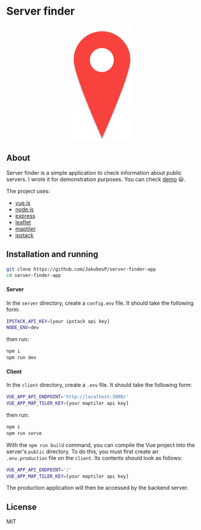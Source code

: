 # Server finder 

<p align="center">
  <img src="https://github.com/JakubesP/server-finder-app/blob/main/logo.png?raw=true">
</p>

## About

Server finder is a simple application to check information about public servers. I wrote it for demonstration purposes. You can check [demo] :smiley:. 

The project uses:
- [vue.js] 
- [node.js]
- [express]
- [leaflet]
- [maptiler]
- [ipstack]

## Installation and running

```sh
git clone https://github.com/JakubesP/server-finder-app
cd server-finder-app
```
#### Server
In the `server` directory, create a `config.env` file. It should take the following form:
```sh
IPSTACK_API_KEY=[your ipstack api key]
NODE_ENV=dev
```
then run:
```sh
npm i
npm run dev
```

#### Client
In the `client` directory, create a `.env` file. It should take the following form:
```sh
VUE_APP_API_ENDPOINT='http://localhost:3000/'
VUE_APP_MAP_TILER_KEY=[your maptiler api key]
```
then run:
```sh
npm i
npm run serve
```

With the `npm run build` command, you can compile the Vue project into the server's `public` directory. To do this, you must first create an `.env.production` file on the `client`. Its contents should look as follows:
```sh
VUE_APP_API_ENDPOINT='/'
VUE_APP_MAP_TILER_KEY=[your maptiler api key]
```
The production application will then be accessed by the backend server.

## License

MIT



  [vue.js]: https://vuejs.org/
  [node.js]: <http://nodejs.org>
  [express]: <http://expressjs.com>
  [leaflet]: https://leafletjs.com/
  [maptiler]: https://www.maptiler.com/
  [ipstack]: https://ipstack.com/
  [demo]: https://server-finder-app.herokuapp.com/

